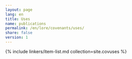 ```yaml
---
layout: page
lang: en
title: Uses
name: publications
permalink: /en/lore/covenants/uses/
share: false
version: 1
---
```

{% include linkers/item-list.md collection=site.covuses %}
